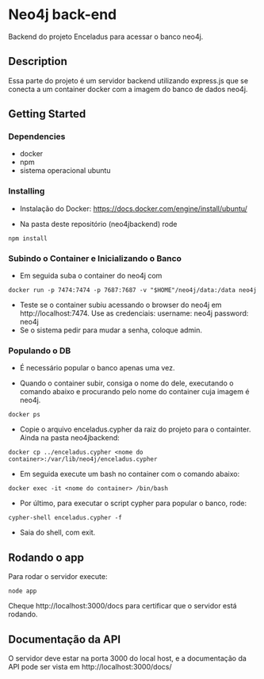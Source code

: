 # Neo4j back-end

Backend do projeto Enceladus para acessar o banco neo4j.

## Description

Essa parte do projeto é um servidor backend utilizando express.js que se conecta a um container docker com a imagem do banco de dados neo4j.

## Getting Started

### Dependencies

- docker
- npm
- sistema operacional ubuntu

### Installing

- Instalação do Docker: https://docs.docker.com/engine/install/ubuntu/

- Na pasta deste repositório (neo4jbackend) rode

```
npm install
```

### Subindo o Container e Inicializando o Banco

- Em seguida suba o container do neo4j com

```
docker run -p 7474:7474 -p 7687:7687 -v "$HOME"/neo4j/data:/data neo4j
```

- Teste se o container subiu acessando o browser do neo4j em http://localhost:7474. Use as credenciais:
  username: neo4j
  password: neo4j
- Se o sistema pedir para mudar a senha, coloque admin.

### Populando o DB

- É necessário popular o banco apenas uma vez.

- Quando o container subir, consiga o nome do dele, executando o comando abaixo e procurando pelo nome do container cuja imagem é neo4j.

```
docker ps
```

- Copie o arquivo enceladus.cypher da raiz do projeto para o containter. Ainda na pasta neo4jbackend:

```
docker cp ../enceladus.cypher <nome do container>:/var/lib/neo4j/enceladus.cypher
```

- Em seguida execute um bash no container com o comando abaixo:

```
docker exec -it <nome do container> /bin/bash
```

- Por último, para executar o script cypher para popular o banco, rode:

```
cypher-shell enceladus.cypher -f
```

- Saia do shell, com exit.

## Rodando o app

Para rodar o servidor execute:

```
node app
```

Cheque http://localhost:3000/docs para certificar que o servidor está rodando.

## Documentação da API

O servidor deve estar na porta 3000 do local host, e a documentação da API pode ser vista em http://localhost:3000/docs/
